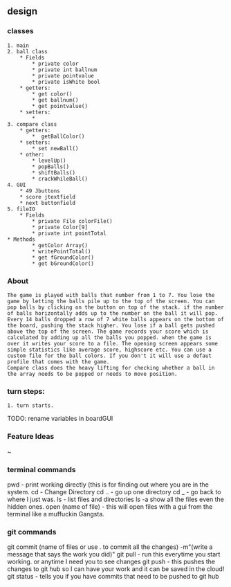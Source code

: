 ## design
### classes
    1. main
    2. ball class
        * Fields
            * private color
            * private int ballnum
            * private pointvalue
            * private isWhite bool
        * getters:
            * get color()
            * get ballnum()
            * get pointvalue()
        * setters:
            *
    3. compare class
        * getters:
            *  getBallColor()
        * setters:
            * set newBall()
        * other:
            * levelUp()
            * popBalls()
            * shiftBalls()
            * crackWhileBall()
    4. GUI
        * 49 Jbuttons
        * score jtextfield
        * next buttonfield
    5. fileIO
        * Fields
            * private File colorFile()
            * private Color[9] 
            * private int pointTotal
    * Methods
            * getColor Array()
            * writePointTotal()
            * get fGroundColor()
            * get bGroundColor()

### About

    The game is played with balls that number from 1 to 7. You lose the game by letting the balls pile up to the top of the screen. You can pop balls by clicking on the button on top of the stack. if the number of balls horizontally adds up to the number on the ball it will pop.
    Every 14 balls dropped a row of 7 white balls appears on the bottom of the board, pushing the stack higher. You lose if a ball gets pushed above the top of the screen. The game records your score which is calculated by adding up all the balls you popped. when the game is over it writes your score to a file. The opening screen appears some simple statistics like average score, highscore etc. You can use a custom file for the ball colors. If you don't it will use a defaut profile that comes with the game.
    Compare class does the heavy lifting for checking whether a ball in the array needs to be popped or needs to move position.
### turn steps:
    1. turn starts. 
TODO: rename variables in boardGUI


### Feature Ideas



~
### terminal commands
pwd -  print working directly (this is for finding out where you are in the system.
cd - Change Directory
cd .. - go up one directory
cd _ - go back to where I just was.
ls - list files and directories
ls -a show all the files even the hidden ones.
open (name of file) - this will open files with a gui from the terminal like a muffuckin Gangsta.
### git commands
git commit (name of files or use . to  commit all the changes) -m"(write a message that says the work you did)"
git pull - run this everytime you start working. or anytime I need you to see changes
git push - this pushes the changes to git hub so I can have your work and it can be saved in the cloud!
git status - tells you if you have commits that need to be pushed to git hub

